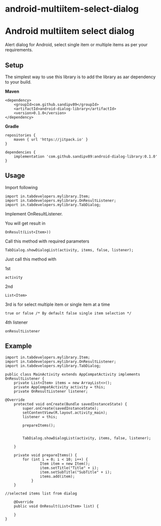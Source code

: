# android-multiitem-select-dialog
Android multiitem select dialog
===================
Alert dialog for Android, select single item or multiple items as per your requirements.

## Setup
The simplest way to use this library is to add the library as aar dependency to your build.

**Maven**

    <dependency>
	    <groupId>com.github.sandipv89</groupId>
	    <artifactId>android-dialog-library</artifactId>
	    <version>0.1.0</version>
	</dependency>

**Gradle**

    repositories {
        maven { url 'https://jitpack.io' }
    }

    dependencies {
        implementation 'com.github.sandipv89:android-dialog-library:0.1.0'
    }

## Usage

Import following

	import in.tabdevelopers.mylibrary.Item;
	import in.tabdevelopers.mylibrary.OnResultListener;
	import in.tabdevelopers.mylibrary.TabDialog;
	

Implement OnResultListener.

You will get result in

	OnResult(List<Item>))

Call this method with required parameters

	TabDialog.showDialogList(activity, items, false, listener);

Just call this method with

1st

	activity

2nd

	List<Item>

3rd is for select multiple item or single item at a time

	true or false /* By default false single item selection */

4th listener

	onResultListener


## Example

	import in.tabdevelopers.mylibrary.Item;
	import in.tabdevelopers.mylibrary.OnResultListener;
	import in.tabdevelopers.mylibrary.TabDialog;

	public class MainActivity extends AppCompatActivity implements OnResultListener {
	    private List<Item> items = new ArrayList<>();
	    private AppCompatActivity activity = this;
	    private OnResultListener listener;

	@Override
    	protected void onCreate(Bundle savedInstanceState) {
        	super.onCreate(savedInstanceState);
        	setContentView(R.layout.activity_main);
        	listener = this;

	        prepareItems();


	        TabDialog.showDialogList(activity, items, false, listener);

	    }

	    private void prepareItems() {
        	for (int i = 0; i < 10; i++) {
	            	Item item = new Item();
        	    	item.setTitle("Title" + i);
            		item.setSubTitle("SubTitle" + i);
            		items.add(item);
	        	}
    	}

	//selected items list from dialog

    	@Override
    	public void OnResult(List<Item> list) {

	    }
    }

